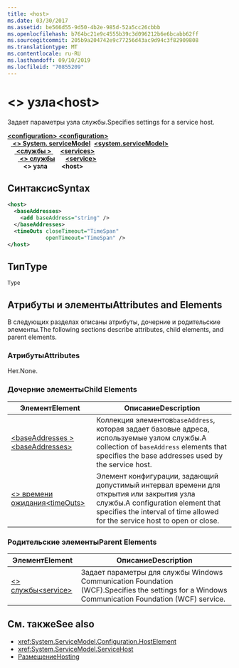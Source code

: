 ```yaml
---
title: <host>
ms.date: 03/30/2017
ms.assetid: be566d55-9d50-4b2e-985d-52a5cc26cbbb
ms.openlocfilehash: b764bc21e9c4555b39c3d096212b6e6bcabb62ff
ms.sourcegitcommit: 205b9a204742e9c77256d43ac9d94c3f82909808
ms.translationtype: MT
ms.contentlocale: ru-RU
ms.lasthandoff: 09/10/2019
ms.locfileid: "70855209"
---
```

# <a name="host"></a><span data-ttu-id="82b20-101">\<> узла</span><span class="sxs-lookup"><span data-stu-id="82b20-101">\<host></span></span>
<span data-ttu-id="82b20-102">Задает параметры узла службы.</span><span class="sxs-lookup"><span data-stu-id="82b20-102">Specifies settings for a service host.</span></span>  
  
<span data-ttu-id="82b20-103">[ **\<configuration>** ](../configuration-element.md)</span><span class="sxs-lookup"><span data-stu-id="82b20-103">[**\<configuration>**](../configuration-element.md)</span></span>\
<span data-ttu-id="82b20-104">&nbsp;&nbsp;[ **\<> System. serviceModel**](system-servicemodel.md)</span><span class="sxs-lookup"><span data-stu-id="82b20-104">&nbsp;&nbsp;[**\<system.serviceModel>**](system-servicemodel.md)</span></span>\
<span data-ttu-id="82b20-105">&nbsp;&nbsp;&nbsp;&nbsp;[ **\<службы >** ](services.md)</span><span class="sxs-lookup"><span data-stu-id="82b20-105">&nbsp;&nbsp;&nbsp;&nbsp;[**\<services>**](services.md)</span></span>\
<span data-ttu-id="82b20-106">&nbsp;&nbsp;&nbsp;&nbsp;&nbsp;&nbsp;[ **\<> службы**](service.md)</span><span class="sxs-lookup"><span data-stu-id="82b20-106">&nbsp;&nbsp;&nbsp;&nbsp;&nbsp;&nbsp;[**\<service>**](service.md)</span></span>\
<span data-ttu-id="82b20-107">&nbsp;&nbsp;&nbsp;&nbsp;&nbsp;&nbsp;&nbsp;&nbsp; **\<> узла**</span><span class="sxs-lookup"><span data-stu-id="82b20-107">&nbsp;&nbsp;&nbsp;&nbsp;&nbsp;&nbsp;&nbsp;&nbsp;**\<host>**</span></span>  
  
## <a name="syntax"></a><span data-ttu-id="82b20-108">Синтаксис</span><span class="sxs-lookup"><span data-stu-id="82b20-108">Syntax</span></span>  
  
```xml  
<host>
  <baseAddresses>
    <add baseAddress="string" />
  </baseAddresses>
  <timeOuts closeTimeout="TimeSpan"
            openTimeout="TimeSpan" />
</host>
```  
  
## <a name="type"></a><span data-ttu-id="82b20-109">Тип</span><span class="sxs-lookup"><span data-stu-id="82b20-109">Type</span></span>  
 `Type`  
  
## <a name="attributes-and-elements"></a><span data-ttu-id="82b20-110">Атрибуты и элементы</span><span class="sxs-lookup"><span data-stu-id="82b20-110">Attributes and Elements</span></span>  
 <span data-ttu-id="82b20-111">В следующих разделах описаны атрибуты, дочерние и родительские элементы.</span><span class="sxs-lookup"><span data-stu-id="82b20-111">The following sections describe attributes, child elements, and parent elements.</span></span>  
  
### <a name="attributes"></a><span data-ttu-id="82b20-112">Атрибуты</span><span class="sxs-lookup"><span data-stu-id="82b20-112">Attributes</span></span>  
 <span data-ttu-id="82b20-113">Нет.</span><span class="sxs-lookup"><span data-stu-id="82b20-113">None.</span></span>  
  
### <a name="child-elements"></a><span data-ttu-id="82b20-114">Дочерние элементы</span><span class="sxs-lookup"><span data-stu-id="82b20-114">Child Elements</span></span>  
  
|<span data-ttu-id="82b20-115">Элемент</span><span class="sxs-lookup"><span data-stu-id="82b20-115">Element</span></span>|<span data-ttu-id="82b20-116">Описание</span><span class="sxs-lookup"><span data-stu-id="82b20-116">Description</span></span>|  
|-------------|-----------------|  
|[<span data-ttu-id="82b20-117">\<baseAddresses ></span><span class="sxs-lookup"><span data-stu-id="82b20-117">\<baseAddresses></span></span>](baseaddresses.md)|<span data-ttu-id="82b20-118">Коллекция элементов`baseAddress`, которая задает базовые адреса, используемые узлом службы.</span><span class="sxs-lookup"><span data-stu-id="82b20-118">A collection of `baseAddress` elements that specifies the base addresses used by the service host.</span></span>|  
|[<span data-ttu-id="82b20-119">\<> времени ожидания</span><span class="sxs-lookup"><span data-stu-id="82b20-119">\<timeOuts></span></span>](timeouts.md)|<span data-ttu-id="82b20-120">Элемент конфигурации, задающий допустимый интервал времени для открытия или закрытия узла службы.</span><span class="sxs-lookup"><span data-stu-id="82b20-120">A configuration element that specifies the interval of time allowed for the service host to open or close.</span></span>|  
  
### <a name="parent-elements"></a><span data-ttu-id="82b20-121">Родительские элементы</span><span class="sxs-lookup"><span data-stu-id="82b20-121">Parent Elements</span></span>  
  
|<span data-ttu-id="82b20-122">Элемент</span><span class="sxs-lookup"><span data-stu-id="82b20-122">Element</span></span>|<span data-ttu-id="82b20-123">Описание</span><span class="sxs-lookup"><span data-stu-id="82b20-123">Description</span></span>|  
|-------------|-----------------|  
|[<span data-ttu-id="82b20-124">\<> службы</span><span class="sxs-lookup"><span data-stu-id="82b20-124">\<service></span></span>](service.md)|<span data-ttu-id="82b20-125">Задает параметры для службы Windows Communication Foundation (WCF).</span><span class="sxs-lookup"><span data-stu-id="82b20-125">Specifies the settings for a Windows Communication Foundation (WCF) service.</span></span>|  
  
## <a name="see-also"></a><span data-ttu-id="82b20-126">См. также</span><span class="sxs-lookup"><span data-stu-id="82b20-126">See also</span></span>

- <xref:System.ServiceModel.Configuration.HostElement>
- <xref:System.ServiceModel.ServiceHost>
- [<span data-ttu-id="82b20-127">Размещение</span><span class="sxs-lookup"><span data-stu-id="82b20-127">Hosting</span></span>](../../../wcf/feature-details/hosting.md)
